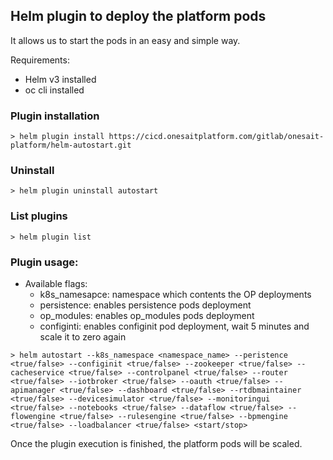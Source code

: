 ## Helm plugin to deploy the platform pods

It allows us to start the pods in an easy and simple way.

Requirements:

- Helm v3 installed
- oc cli installed

### Plugin installation

```
> helm plugin install https://cicd.onesaitplatform.com/gitlab/onesait-platform/helm-autostart.git
```

### Uninstall

```
> helm plugin uninstall autostart
```

### List plugins

```
> helm plugin list
```

### Plugin usage:

- Available flags:
  - k8s_namesapce: namespace which contents the OP deployments
  - persistence: enables persistence pods deployment
  - op_modules: enables op_modules pods deployment
  - configinti: enables configinit pod deployment, wait 5 minutes and scale it to zero again

```
> helm autostart --k8s_namespace <namespace_name> --peristence <true/false> --configinit <true/false> --zookeeper <true/false> --cacheservice <true/false> --controlpanel <true/false> --router <true/false> --iotbroker <true/false> --oauth <true/false> --apimanager <true/false> --dashboard <true/false> --rtdbmaintainer <true/false> --devicesimulator <true/false> --monitoringui <true/false> --notebooks <true/false> --dataflow <true/false> --flowengine <true/false> --rulesengine <true/false> --bpmengine <true/false> --loadbalancer <true/false> <start/stop> 
```

Once the plugin execution is finished, the platform pods will be scaled.


